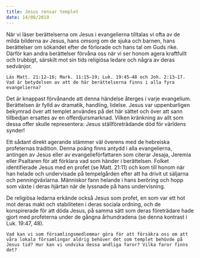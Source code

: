 ```yaml
---
title: Jesus rensar templet
date: 14/08/2019
---
```


När vi läser berättelserna om Jesus i evangelierna tilltalas vi ofta av de milda bilderna av Jesus, hans omsorg om de sjuka och barnen, hans berättelser om sökandet efter de förlorade och hans tal om Guds rike. Därför kan andra berättelser förvåna oss när vi ser honom agera kraftfullt och trubbigt, särskilt mot sin tids religiösa ledare och några av deras sedvänjor.

`Läs Matt. 21:12–16; Mark. 11:15–19; Luk. 19:45–48 och Joh. 2:13–17. Vad är betydelsen av att de här berättelserna finns i alla fyra evangelierna?`

Det är knappast förvånande att denna händelse återges i varje evangelium. Berättelsen är fylld av dramatik, handling, lidelse. Jesus var uppenbarligen bekymrad över att templet användes på det här sättet och över att sann tillbedjan ersattes av en offerdjursmarknad. Vilken kränkning av allt som dessa offer skulle representera: Jesus ställföreträdande död för världens synder!

Ett sådant direkt agerande stämmer väl överens med de hebreiska profeternas tradition. Denna poäng finns antydd i alla evangelierna, antingen av Jesus eller av evangelieförfattaren som citerar Jesaja, Jeremia eller Psaltaren för att förklara vad som händer i berättelsen. Folket identifierade Jesus med en profet (se Matt. 21:11) och kom till honom när han helade och undervisade på tempelgården efter att ha drivit ut säljarna och penningväxlarna. Människor fann helande i hans beröring och hopp som växte i deras hjärtan när de lyssnade på hans undervisning.

De religiösa ledarna erkände också Jesus som profet, en som var ett hot mot deras makt och stabiliteten i deras sociala ordning, och de konspirerade för att döda Jesus, på samma sätt som deras företrädare hade gjort med profeterna under de gångna århundradena (se denna kontrast i Luk. 19:47, 48).

`Vad kan vi som församlingsmedlemmar göra för att försäkra oss om att våra lokala församlingar aldrig behöver det som templet behövde på Jesus tid? Hur kan vi undvika dessa andliga faror? Vilka faror finns det?`